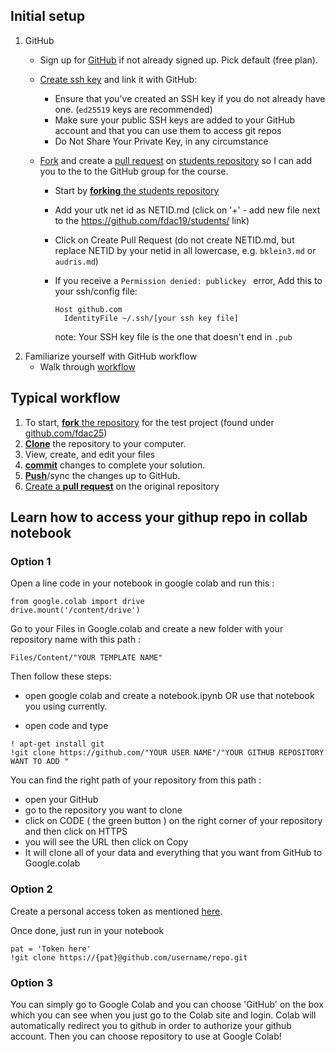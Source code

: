 ## Initial setup

1. GitHub
   * Sign up for [GitHub](https://github.com/) if not already signed
     up. Pick default (free plan).
   * [Create ssh key](https://help.github.com/articles/generating-ssh-keys/) and link it with GitHub:
     - Ensure that you've created an SSH key if you do not already have one. (`ed25519` keys are recommended)
     - Make sure your public SSH keys are added to your GitHub account and that you can use them to access git repos
     - Do Not Share Your Private Key, in any circumstance
   * [Fork](https://help.github.com/articles/fork-a-repo/) and create a [pull request](https://help.github.com/articles/using-pull-requests/) on [students repository](https://github.com/fdac25/students) so I
      can add you to the to the GitHub group for the course.
      
     - Start by [**forking** the students repository](https://github.com/fdac25/students)
     - Add your utk net id as NETID.md (click on '+' - add 
               new file next to the https://github.com/fdac19/students/ link)
     - Click on Create Pull Request (do not create NETID.md, but replace NETID by your netid in all lowercase, e.g. `bklein3.md` or `audris.md`)
    
     - If you receive a `Permission denied: publickey ` error, Add this to your ssh/config file:
       ```
       Host github.com
         IdentityFile ~/.ssh/[your ssh key file]
       ```
       note: Your SSH key file is the one that doesn't end in `.pub`
1. Familiarize yourself with GitHub workflow
   * Walk through [workflow](#workflow) 
    
## Typical workflow
1. To start, [**fork** the repository][forking] for the test project (found under [github.com/fdac25](https://github.com/fdac25))
1. [**Clone**][ref-clone] the repository to your computer.
1. View, create, and edit your files
1. [**commit**][ref-commit] changes to complete your solution.
1. [**Push**][ref-push]/sync the changes up to GitHub.
1. [Create a **pull request**][pull-request] on the original repository

## Learn how to access your githup repo in collab notebook
### Option 1
Open a line code in your notebook in google colab and run this :
```
from google.colab import drive
drive.mount('/content/drive')
```

Go to your Files in Google.colab and create a new folder with your repository name with this path :
```
Files/Content/"YOUR TEMPLATE NAME"
```
Then follow these steps:

- open google colab and create a notebook.ipynb OR use that notebook you using currently.

- open code and type
```
! apt-get install git
!git clone https://github.com/"YOUR USER NAME"/"YOUR GITHUB REPOSITORY WANT TO ADD "
```
You can find the right path of your repository from this path :
- open your GitHub
- go to the repository you want to clone
- click on CODE ( the green button ) on the right corner of your repository and then click on HTTPS
- you will see the URL then click on Copy
- It will clone all of your data and everything that you want from GitHub to Google.colab

### Option 2
Create a personal access token as mentioned [here]().

Once done, just run in your notebook
```
pat = 'Token here'
!git clone https://{pat}@github.com/username/repo.git
```
### Option 3
You can simply go to Google Colab and you can choose 'GitHub' on the box which you can see when you just go to the Colab site and login. Colab will automatically redirect you to github in order to authorize your github account. Then you can choose repository to use at Google Colab!


<!-- Links -->
[deliberate-practice]:http://www.psy.fsu.edu/faculty/ericsson/ericsson.exp.perf.html
[pull-request]:https://help.github.com/articles/creating-a-pull-request
[create-repo]: https://help.github.com/articles/create-a-repo
[forking]: https://guides.github.com/activities/forking/
[ref-clone]: http://gitref.org/creating/#clone
[ref-commit]: http://gitref.org/basic/#commit
[ref-push]: http://gitref.org/remotes/#push
[pull-request]: https://help.github.com/articles/creating-a-pull-request
[raw]: https://raw.githubusercontent.com/education/guide/master/docs/forks.md
